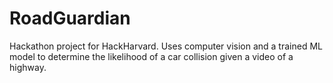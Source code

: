 # RoadGuardian
Hackathon project for HackHarvard. 
Uses computer vision and a trained ML model to determine the likelihood of a car collision given a video of a highway.
